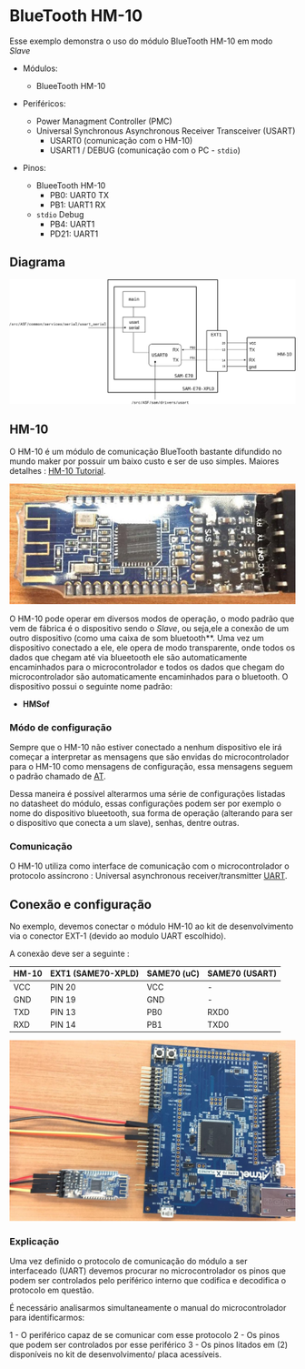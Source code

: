 # BlueTooth HM-10

Esse exemplo demonstra o uso do módulo BlueTooth HM-10 em modo *Slave* 

- Módulos: 
    - BlueeTooth HM-10

- Periféricos:
    - Power Managment Controller (PMC)
    - Universal Synchronous Asynchronous Receiver Transceiver (USART)
        - USART0 (comunicação com o HM-10)
        - USART1 / DEBUG (comunicação com o PC - `stdio`)
   
- Pinos:
    - BlueeTooth HM-10
        - PB0: UART0 TX 
        - PB1: UART1 RX
    - `stdio` Debug
        - PB4: UART1 
        - PD21: UART1

## Diagrama

![Diagrama de blocos](doc/diagrama.png)

## HM-10

O HM-10 é um módulo de comunicação BlueTooth bastante difundido no mundo maker por possuir um baixo custo e 
ser de uso simples. 
Maiores detalhes : [HM-10 Tutorial](http://fab.cba.mit.edu/classes/863.15/doc/tutorials/programming/bluetooth.html).

![Módulo HM-10](doc/hm10.jpg)

O HM-10 pode operar em diversos modos de operação, o modo padrão que vem de fábrica é o dispositivo sendo 
o *Slave*, ou seja,ele a conexão de um outro dispositivo (como uma caixa de som bluetooth**.
Uma vez um dispositivo conectado a ele, ele opera de modo transparente, onde todos os dados que chegam 
até via blueetooth ele são automaticamente encaminhados para o microcontrolador e todos os dados que chegam
do microcontrolador são automaticamente encaminhados para o bluetooth. O dispositivo possui o seguinte 
nome padrão:

- **HMSof**

### Módo de configuração

Sempre que o HM-10 não estiver conectado a nenhum dispositivo ele irá começar a interpretar as mensagens 
que são envidas do microcontrolador para o HM-10 como mensagens de configuração, essa mensagens seguem
o padrão chamado de [AT](https://en.wikipedia.org/wiki/Hayes_command_set).

Dessa maneira é possível alterarmos uma série de configurações listadas no datasheet do módulo, essas
configurações podem ser por exemplo o nome do dispositivo blueetooth, sua forma de operação 
(alterando para ser o dispositivo que conecta a um slave), senhas, dentre outras.

### Comunicação

O HM-10 utiliza como interface de comunicação com o microcontrolador o protocolo assíncrono : 
Universal asynchronous receiver/transmitter [UART](https://learn.sparkfun.com/tutorials/serial-communication/uarts).


## Conexão e configuração

No exemplo, devemos conectar o módulo HM-10 ao kit de desenvolvimento via o conector EXT-1 
(devido ao modulo UART escolhido). 

A conexão deve ser a seguinte :

| HM-10 | EXT1 (SAME70-XPLD) | SAME70 (uC) | SAME70 (USART) |
|-------|--------------------|-------------|----------------|
| VCC   | PIN 20             | VCC         | -              |
| GND   | PIN 19             | GND         | -              |
| TXD   | PIN 13             | PB0         | RXD0           |
| RXD   | PIN 14             | PB1         | TXD0           |


![Conexão HM-10 com SAME70-XPLD](doc/hm10SamE70.jpg)


### Explicação 

Uma vez definido o protocolo de comunicação do módulo a ser interfaceado (UART) devemos procurar no
microcontrolador os pinos que podem ser controlados pelo periférico interno que codifica e decodifica
o protocolo em questão.

É necessário analisarmos simultaneamente o manual do microcontrolador para identificarmos:

1 - O periférico capaz de se comunicar com esse protocolo
2 - Os pinos que podem ser controlados por esse periférico
3 - Os pinos litados em (2) disponíveis no kit de desenvolvimento/ placa acessíveis.
